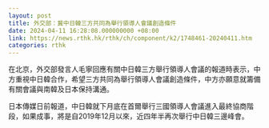 ```yaml
---
layout: post
title: 外交部：冀中日韓三方共同為舉行領導人會議創造條件
date: 2024-04-11 16:28:08.000000000 +08:00
link: https://news.rthk.hk/rthk/ch/component/k2/1748461-20240411.htm
categories: rthk
---
```


在北京，外交部發言人毛寧回應有關中日韓三方舉行領導人會議的報道時表示，中方重視中日韓合作，希望三方共同為舉行領導人會議創造條件，中方亦願意就籌備有關會議與南韓及日本保持溝通。

日本傳媒日前報道，中日韓就下月底在首爾舉行三國領導人會議進入最終協商階段，如果成事，將是自2019年12月以來，近四年半再次舉行中日韓三邊峰會。
